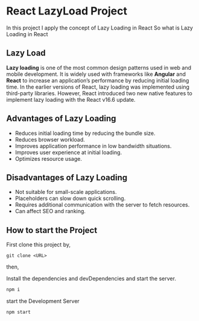 # React LazyLoad Project
 In this project I apply the concept of Lazy Loading in React So what is Lazy Loading in React

## Lazy Load
**Lazy loading** is one of the most common design patterns used in web and mobile development. It is widely used with frameworks like **Angular** and **React** to increase an application’s performance by reducing initial loading time.
In the earlier versions of React, lazy loading was implemented using third-party libraries. However, React introduced two new native features to implement lazy loading with the React v16.6 update.

## Advantages of Lazy Loading
 - Reduces initial loading time by reducing the bundle size.
 - Reduces browser workload.
 - Improves application performance in low bandwidth situations.
 - Improves user experience at initial loading.
 - Optimizes resource usage.
 
## Disadvantages of Lazy Loading
- Not suitable for small-scale applications.
- Placeholders can slow down quick scrolling.
- Requires additional communication with the server to fetch resources.
- Can affect SEO and ranking.

## How to start the Project

First clone this project by,
```git
git clone <URL>
```
then,

Install the dependencies and devDependencies and start the server.

```sh
npm i
```
start the Development Server
```sh
npm start
```